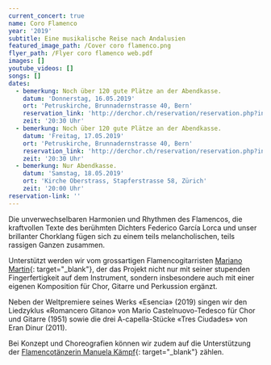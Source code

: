 ```yaml
---
current_concert: true
name: Coro Flamenco
year: '2019'
subtitle: Eine musikalische Reise nach Andalusien
featured_image_path: /Cover coro flamenco.png
flyer_path: /Flyer coro flamenco web.pdf
images: []
youtube_videos: []
songs: []
dates:
  - bemerkung: Noch über 120 gute Plätze an der Abendkasse.
    datum: 'Donnerstag, 16.05.2019'
    ort: 'Petruskirche, Brunnadernstrasse 40, Bern'
    reservation_link: 'http://derchor.ch/reservation/reservation.php?index=1'
    zeit: '20:30 Uhr'
  - bemerkung: Noch über 120 gute Plätze an der Abendkasse.
    datum: 'Freitag, 17.05.2019'
    ort: 'Petruskirche, Brunnadernstrasse 40, Bern'
    reservation_link: 'http://derchor.ch/reservation/reservation.php?index=2'
    zeit: '20:30 Uhr'
  - bemerkung: Nur Abendkasse.
    datum: 'Samstag, 18.05.2019'
    ort: 'Kirche Oberstrass, Stapferstrasse 58, Zürich'
    zeit: '20:00 Uhr'
reservation-link: ''
---
```


Die unverwechselbaren Harmonien und Rhythmen des Flamencos, die kraftvollen Texte des ber&uuml;hmten Dichters Federico Garc&iacute;a Lorca und unser brillanter Chorklang f&uuml;gen sich zu einem teils melancholischen, teils rassigen Ganzen zusammen.

Unterst&uuml;tzt werden wir vom grossartigen Flamencogitarristen [Mariano Martin](https://www.youtube.com/watch?v=oQYwD8R9WBA){: target="_blank"}, der das Projekt nicht nur mit seiner stupenden Fingerfertigkeit auf dem Instrument, sondern insbesondere auch mit einer eigenen Komposition f&uuml;r Chor, Gitarre und Perkussion erg&auml;nzt.

Neben der Weltpremiere seines Werks &laquo;Esencia&raquo; (2019) singen wir den Liedzyklus &laquo;Romancero Gitano&raquo; von Mario Castelnuovo-Tedesco f&uuml;r Chor und Gitarre (1951) sowie die drei A-capella-St&uuml;cke &laquo;Tres Ciudades&raquo; von Eran Dinur (2011).

Bei Konzept und Choreografien k&ouml;nnen wir zudem auf die Unterst&uuml;tzung der [Flamencot&auml;nzerin Manuela K&auml;mpf](https://www.flamenco-manuela.ch){: target="_blank"} z&auml;hlen.
